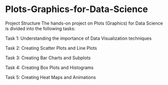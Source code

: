 # Plots-Graphics-for-Data-Science

Project Structure
The hands-on project on Plots (Graphics) for Data Science is divided into the following tasks:

Task 1: Understanding the importance of Data Visualization techniques

Task 2: Creating Scatter Plots and Line Plots

Task 3: Creating Bar Charts and Subplots

Task 4: Creating Box Plots and Histograms

Task 5: Creating Heat Maps and Animations
